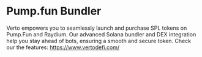 # Pump.fun Bundler
Verto empowers you to seamlessly launch and purchase SPL tokens on Pump.Fun and Raydium. Our advanced Solana bundler and DEX integration help you stay ahead of bots, ensuring a smooth and secure token.
Check our the features: https://www.vertodefi.com/
